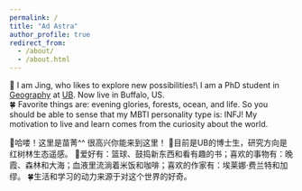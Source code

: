 ```yaml
---
permalink: /
title: "Ad Astra"
author_profile: true
redirect_from: 
  - /about/
  - /about.html
---
```


:metal: I am Jing, who likes to explore new possibilities!\ I am a PhD student in [Geography](https://www.buffalo.edu/cas/geography.html) at [UB](https://www.buffalo.edu/). Now live in Buffalo, US.\
:four_leaf_clover: Favorite things are: evening glories, forests, ocean, and life. So you should be able to sense that my MBTI personality type is: INFJ! My motivation to live and learn comes from the curiosity about the world.

:metal:哈喽！这里是苗菁^^ 很高兴你能来到这里！
:blue_book:目前是UB的博士生，研究方向是红树林生态遥感。
:basketball:爱好有：篮球、鼓捣新东西和看有趣的书；喜欢的事物有：晚霞、森林和大海；血液里流淌着米饭和咖啡；喜欢的作家有：埃莱娜·费兰特和加缪。
:four_leaf_clover:生活和学习的动力来源于对这个世界的好奇。
